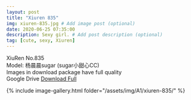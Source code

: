 ```yaml
---
layout: post
title: "Xiuren 835"
img: xiuren-835.jpg # Add image post (optional)
date: 2020-06-25 07:35:00
description: Sexy girl. # Add post description (optional)
tag: [cute, sexy, Xiuren]
---
```

XiuRen No.835  
Model: 杨晨晨sugar (sugar小甜心CC)                                   
Images in download package have full quality                    
Google Drive [Download Full](http://gestyy.com/eqWyP0)

{% include image-gallery.html folder="/assets/img/A1/xiuren-835/" %}

